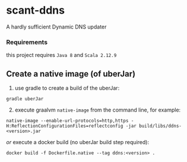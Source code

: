 # scant-ddns
A hardly sufficient Dynamic DNS updater

### Requirements
this project requires `Java 8` and `Scala 2.12.9`

## Create a native image (of uberJar)
1. use gradle to create a build of the uberJar:
```
gradle uberJar
```
2. execute graalvm `native-image` from the command line, for example:
```
native-image --enable-url-protocols=http,https -H:ReflectionConfigurationFiles=reflectconfig -jar build/libs/ddns-<version>.jar
```
*or*
execute a docker build (no uberJar build step required):
```
docker build -f Dockerfile.native --tag ddns:<version> .
```
